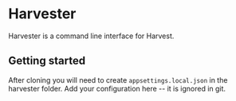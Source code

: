 # Harvester

Harvester is a command line interface for Harvest. 

## Getting started

After cloning you will need to create `appsettings.local.json` in the harvester folder. Add your
configuration here -- it is ignored in git.

